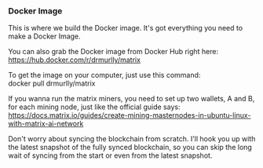 ### Docker Image   
   
This is where we build the Docker image. It's got everything you need to make a Docker Image.   
   
You can also grab the Docker image from Docker Hub right here:   
https://hub.docker.com/r/drmurlly/matrix   
   
To get the image on your computer, just use this command:   
docker pull drmurlly/matrix   
   
If you wanna run the matrix miners, you need to set up two wallets, A and B, for each mining node, just like the official guide says:    
https://docs.matrix.io/guides/create-mining-masternodes-in-ubuntu-linux-with-matrix-ai-network    
   
Don't worry about syncing the blockchain from scratch. I'll hook you up with the latest snapshot of the fully synced blockchain, so you can skip the long wait of syncing from the start or even from the latest snapshot.   
    
        